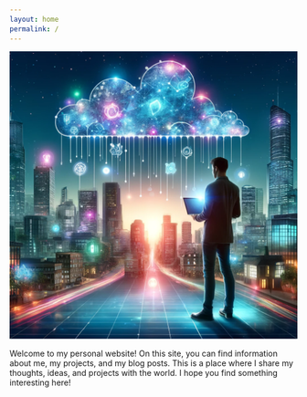 ```yaml
---
layout: home
permalink: /
---
```


![Landingpage](/assets/images/landingpage.webp)

Welcome to my personal website! On this site, you can find information about me, my projects, and my blog posts. This is a place where I share my thoughts, ideas, and projects with the world. I hope you find something interesting here!
